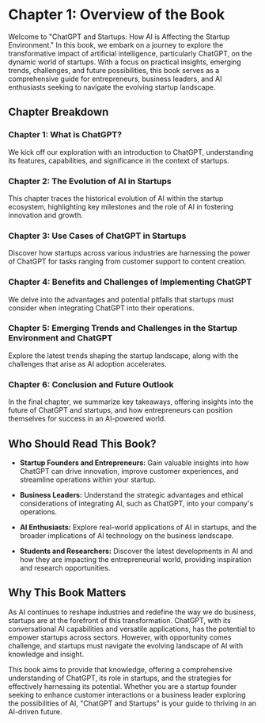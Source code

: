 Chapter 1: Overview of the Book
===============================

Welcome to "ChatGPT and Startups: How AI is Affecting the Startup Environment." In this book, we embark on a journey to explore the transformative impact of artificial intelligence, particularly ChatGPT, on the dynamic world of startups. With a focus on practical insights, emerging trends, challenges, and future possibilities, this book serves as a comprehensive guide for entrepreneurs, business leaders, and AI enthusiasts seeking to navigate the evolving startup landscape.

**Chapter Breakdown**
---------------------

### Chapter 1: What is ChatGPT?

We kick off our exploration with an introduction to ChatGPT, understanding its features, capabilities, and significance in the context of startups.

### Chapter 2: The Evolution of AI in Startups

This chapter traces the historical evolution of AI within the startup ecosystem, highlighting key milestones and the role of AI in fostering innovation and growth.

### Chapter 3: Use Cases of ChatGPT in Startups

Discover how startups across various industries are harnessing the power of ChatGPT for tasks ranging from customer support to content creation.

### Chapter 4: Benefits and Challenges of Implementing ChatGPT

We delve into the advantages and potential pitfalls that startups must consider when integrating ChatGPT into their operations.

### Chapter 5: Emerging Trends and Challenges in the Startup Environment and ChatGPT

Explore the latest trends shaping the startup landscape, along with the challenges that arise as AI adoption accelerates.

### Chapter 6: Conclusion and Future Outlook

In the final chapter, we summarize key takeaways, offering insights into the future of ChatGPT and startups, and how entrepreneurs can position themselves for success in an AI-powered world.

**Who Should Read This Book?**
------------------------------

* **Startup Founders and Entrepreneurs:** Gain valuable insights into how ChatGPT can drive innovation, improve customer experiences, and streamline operations within your startup.

* **Business Leaders:** Understand the strategic advantages and ethical considerations of integrating AI, such as ChatGPT, into your company's operations.

* **AI Enthusiasts:** Explore real-world applications of AI in startups, and the broader implications of AI technology on the business landscape.

* **Students and Researchers:** Discover the latest developments in AI and how they are impacting the entrepreneurial world, providing inspiration and research opportunities.

**Why This Book Matters**
-------------------------

As AI continues to reshape industries and redefine the way we do business, startups are at the forefront of this transformation. ChatGPT, with its conversational AI capabilities and versatile applications, has the potential to empower startups across sectors. However, with opportunity comes challenge, and startups must navigate the evolving landscape of AI with knowledge and insight.

This book aims to provide that knowledge, offering a comprehensive understanding of ChatGPT, its role in startups, and the strategies for effectively harnessing its potential. Whether you are a startup founder seeking to enhance customer interactions or a business leader exploring the possibilities of AI, "ChatGPT and Startups" is your guide to thriving in an AI-driven future.
